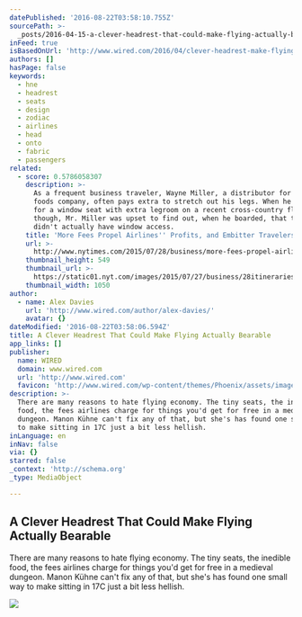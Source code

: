 ```yaml
---
datePublished: '2016-08-22T03:58:10.755Z'
sourcePath: >-
  _posts/2016-04-15-a-clever-headrest-that-could-make-flying-actually-bearable.md
inFeed: true
isBasedOnUrl: 'http://www.wired.com/2016/04/clever-headrest-make-flying-actually-bearable/'
authors: []
hasPage: false
keywords:
  - hne
  - headrest
  - seats
  - design
  - zodiac
  - airlines
  - head
  - onto
  - fabric
  - passengers
related:
  - score: 0.5786058307
    description: >-
      As a frequent business traveler, Wayne Miller, a distributor for an ethnic
      foods company, often pays extra to stretch out his legs. When he paid $38
      for a window seat with extra legroom on a recent cross-country flight,
      though, Mr. Miller was upset to find out, when he boarded, that the seat
      didn't actually have window access.
    title: 'More Fees Propel Airlines'' Profits, and Embitter Travelers'
    url: >-
      http://www.nytimes.com/2015/07/28/business/more-fees-propel-airlines-profits-and-embitter-travelers.html
    thumbnail_height: 549
    thumbnail_url: >-
      https://static01.nyt.com/images/2015/07/27/business/28itineraries-web/28itineraries-web-facebookJumbo.jpg
    thumbnail_width: 1050
author:
  - name: Alex Davies
    url: 'http://www.wired.com/author/alex-davies/'
    avatar: {}
dateModified: '2016-08-22T03:58:06.594Z'
title: A Clever Headrest That Could Make Flying Actually Bearable
app_links: []
publisher:
  name: WIRED
  domain: www.wired.com
  url: 'http://www.wired.com'
  favicon: 'http://www.wired.com/wp-content/themes/Phoenix/assets/images/favicon.ico'
description: >-
  There are many reasons to hate flying economy. The tiny seats, the inedible
  food, the fees airlines charge for things you'd get for free in a medieval
  dungeon. Manon Kühne can't fix any of that, but she's has found one small way
  to make sitting in 17C just a bit less hellish.
inLanguage: en
inNav: false
via: {}
starred: false
_context: 'http://schema.org'
_type: MediaObject

---
```

<article style=""><h1>A Clever Headrest That Could Make Flying Actually Bearable</h1><p>There are many reasons to hate flying economy. The tiny seats, the inedible food, the fees airlines charge for things you'd get for free in a medieval dungeon. Manon Kühne can't fix any of that, but she's has found one small way to make sitting in 17C just a bit less hellish.</p><img src="https://s3-us-west-2.amazonaws.com/the-grid-img/p/8dc283ca637a9ed4e81f27749130ffccde596046.jpg" /></article>